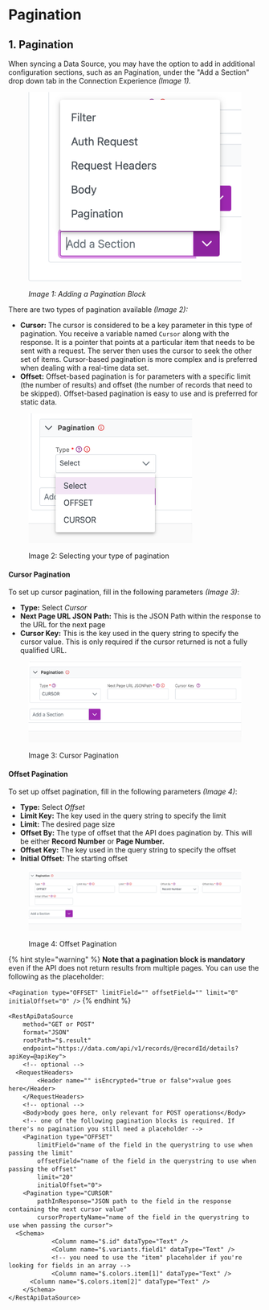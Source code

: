 # Pagination

## 1. Pagination

When syncing a Data Source, you may have the option to add in additional configuration sections, such as an Pagination, under the "Add a Section" drop down tab in the Connection Experience _(Image 1)._

<figure><img src="../../../.gitbook/assets/image (670).png" alt=""><figcaption><p><em>Image 1: Adding a Pagination Block</em></p></figcaption></figure>

There are two types of pagination available _(Image 2):_

* **Cursor:** The cursor is considered to be a key parameter in this type of pagination. You receive a variable named `Cursor` along with the response. It is a pointer that points at a particular item that needs to be sent with a request. The server then uses the cursor to seek the other set of items. Cursor-based pagination is more complex and is preferred when dealing with a real-time data set.
* **Offset:** Offset-based pagination is for parameters with a specific limit (the number of results) and offset (the number of records that need to be skipped). Offset-based pagination is easy to use and is preferred for static data.

<figure><img src="../../../.gitbook/assets/image (223).png" alt=""><figcaption><p>Image 2: Selecting your type of pagination</p></figcaption></figure>

#### Cursor Pagination

To set up cursor pagination, fill in the following parameters _(Image 3)_:

* **Type:** Select _Cursor_
* **Next Page URL JSON Path:** This is the JSON Path within the response to the URL for the next page
* **Cursor Key:** This is the key used in the query string to specify the cursor value. This is only required if the cursor returned is not a fully qualified URL.&#x20;

<figure><img src="../../../.gitbook/assets/image (251).png" alt=""><figcaption><p>Image 3: Cursor Pagination</p></figcaption></figure>

#### Offset Pagination

To set up offset pagination, fill in the following parameters _(Image 4)_:

* **Type:** Select _Offset_
* **Limit Key:** The key used in the query string to specify the limit
* **Limit:** The desired page size
* **Offset By:** The type of offset that the API does pagination by. This will be either **Record Number** or **Page Number.**
* **Offset Key:** The key used in the query string to specify the offset
* **Initial Offset:** The starting offset

<figure><img src="../../../.gitbook/assets/image (248).png" alt=""><figcaption><p>Image 4: Offset Pagination</p></figcaption></figure>

{% hint style="warning" %}
**Note that a pagination block is mandatory** even if the API does not return results from multiple pages. You can use the following as the placeholder:

`<Pagination type="OFFSET" limitField="" offsetField="" limit="0" initialOffset="0" />`
{% endhint %}

```markup
<RestApiDataSource
    method="GET or POST"
    format="JSON"
    rootPath="$.result"
    endpoint="https://data.com/api/v1/records/@recordId/details?apiKey=@apiKey">
	<!-- optional -->
  <RequestHeaders>
		<Header name="" isEncrypted="true or false">value goes here</Header>
	</RequestHeaders>
    <!-- optional -->
	<Body>body goes here, only relevant for POST operations</Body>
	<!-- one of the following pagination blocks is required. If there's no pagination you still need a placeholder -->
	<Pagination type="OFFSET" 
	    limitField="name of the field in the querystring to use when passing the limit" 
	    offsetField="name of the field in the querystring to use when passing the offset"
	    limit="20"
	    initialOffset="0">
	<Pagination type="CURSOR"
	    pathInResponse="JSON path to the field in the response containing the next cursor value"
	    cursorPropertyName="name of the field in the querystring to use when passing the cursor">
  <Schema>
			<Column name="$.id" dataType="Text" />
			<Column name="$.variants.field1" dataType="Text" />
            <!-- you need to use the "item" placeholder if you're looking for fields in an array -->
			<Column name="$.colors.item[1]" dataType="Text" />
      <Column name="$.colors.item[2]" dataType="Text" />
	</Schema>
</RestApiDataSource>
```
